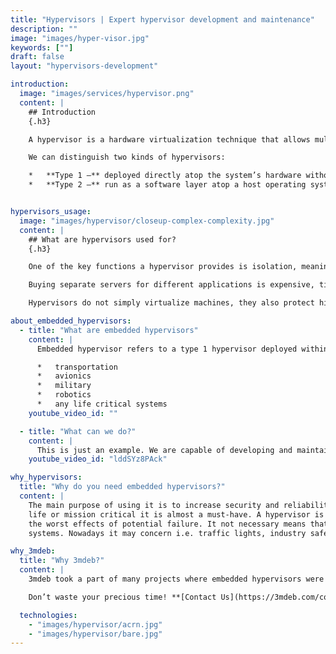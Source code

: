 ```yaml
---
title: "Hypervisors | Expert hypervisor development and maintenance"
description: ""
image: "images/hyper-visor.jpg"
keywords: [""]
draft: false
layout: "hypervisors-development"

introduction:
  image: "images/services/hypervisor.png"
  content: |
    ## Introduction
    {.h3}

    A hypervisor is a hardware virtualization technique that allows multiple guest operating systems (OS) to run on a single host system at the same time. The guest OS shares the hardware of the host computer, such that each OS appears to have its own processor, memory and other hardware resources.

    We can distinguish two kinds of hypervisors:

    *   **Type 1 –** deployed directly atop the system’s hardware without any underlying operating systems or other software. These are called “bare metal” hypervisors and are the most common and popular type of hypervisor.
    *   **Type 2 –** run as a software layer atop a host operating system and are usually called “hosted” hypervisors (their performance is significantly lower than Type 1 hypervisors).


hypervisors_usage:
  image: "images/hypervisor/closeup-complex-complexity.jpg"
  content: |
    ## What are hypervisors used for?
    {.h3}

    One of the key functions a hypervisor provides is isolation, meaning that a guest cannot affect the operation of the host or any other guest, even if it crashes. As such, the hypervisor must carefully emulate the hardware of a physical machine, and (except under carefully controlled circumstances), prevent access by a guest to the real hardware.

    Buying separate servers for different applications is expensive, time-consuming, and takes up space. Type 1 hypervisors allow IT to better utilize server hardware, thus lowering capital expenditures, freeing up real estate, and minimizing energy usage. Most of them also automate resource allocation as needed, which results in dynamic and efficient resource allocation in the virtualized environment.

    Hypervisors do not simply virtualize machines, they also protect high-availability with native durability and redundancy. For example, a failover cluster supports virtualized node environments for continued availability if a node goes down.

about_embedded_hypervisors:
  - title: "What are embedded hypervisors"
    content: |
      Embedded hypervisor refers to a type 1 hypervisor deployed within an embedded system. They are used when security and system reliability is crucial. Like i.e.

      *   transportation
      *   avionics
      *   military
      *   robotics
      *   any life critical systems
    youtube_video_id: ""

  - title: "What can we do?"
    content: |
      This is just an example. We are capable of developing and maintain hypervisors depending on your needs. Our focus are embedded hypervisors, but we are able to deal with any.
    youtube_video_id: "lddSYz8PAck"

why_hypervisors:
  title: "Why do you need embedded hypervisors?"
  content: |
    The main purpose of using it is to increase security and reliability. If you are working on any project which is
    life or mission critical it is almost a must-have. A hypervisor is your last line of defense and may save you from
    the worst effects of potential failure. It not necessary means that you have to be a producer of flight safety
    systems. Nowadays it may concern i.e. traffic lights, industry safety or automotive.

why_3mdeb:
  title: "Why 3mdeb?"
  content: |
    3mdeb took a part of many projects where embedded hypervisors were a part of the system. We are familiar with building hypervisors using **[Bareflank](https://bareflank.github.io/hypervisor/)**, [**ACRN**](https://projectacrn.org/) and other technologies, and adjusting system tables to make it work correctly. Moreover, we can combine it in an environment with coreboot and our dedicated firmware, what can provide you a complete, fully operational system.

    Don’t waste your precious time! **[Contact Us](https://3mdeb.com/contact/)** or [**book a call**.](https://calendly.com/3mdeb)

  technologies:
    - "images/hypervisor/acrn.jpg"
    - "images/hypervisor/bare.jpg"
---
```

